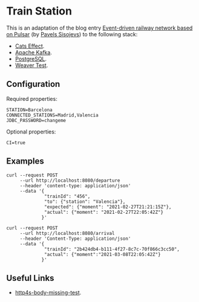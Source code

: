 # Train Station

This is an adaptation of the blog entry [Event-driven railway network based on Pulsar](https://scala.monster/train-station/) (by [Pavels Sisojevs](https://github.com/psisoyev)) to the following stack:
* [Cats Effect](https://typelevel.org/cats-effect/).
* [Apache Kafka](https://kafka.apache.org/).
* [PostgreSQL](https://www.postgresql.org/).
* [Weaver Test](https://disneystreaming.github.io/weaver-test/).

## Configuration

Required properties:
```properties
STATION=Barcelona
CONNECTED_STATIONS=Madrid,Valencia
JDBC_PASSWORD=changeme
```

Optional properties:
```properties
CI=true
```

## Examples

```commandline
curl --request POST 
     --url http://localhost:8080/departure 
     --header 'content-type: application/json' 
     --data '{
              "trainId": "456", 
              "to": {"station": "Valencia"}, 
              "expected": {"moment": "2021-02-27T21:21:15Z"}, 
              "actual": {"moment": "2021-02-27T22:05:42Z"}
             }'
```

```commandline
curl --request POST 
     --url http://localhost:8080/arrival 
     --header 'Content-Type: application/json' 
     --data '{
              "trainId": "2b424db4-b111-4f27-8c7c-70f866c3cc50",
              "actual": {"moment":"2021-03-08T22:05:42Z"}
             }'
```

## Useful Links
* [http4s-body-missing-test](https://github.com/bastewart/http4s-body-missing-test).